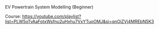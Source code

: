 EV Powertrain System Modelling (Beginner)

Course: https://youtube.com/playlist?list=PLW5oTvAaFotxWsfnu2uHxhu7VxYTuoOMJ&si=qnOiZVj4MREbN5K3
